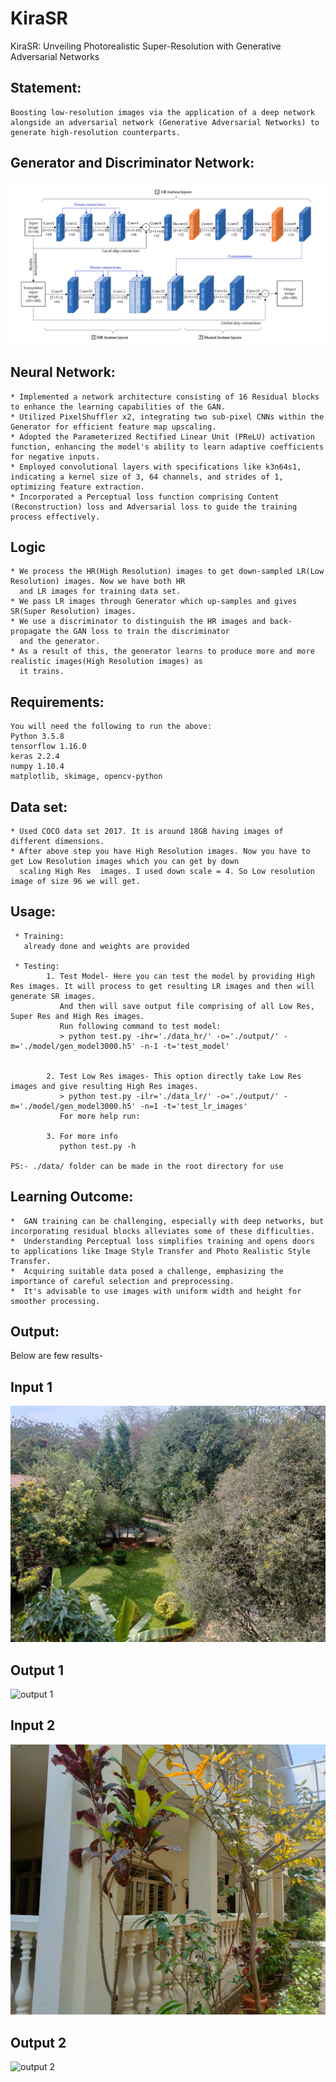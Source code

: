 # KiraSR
KiraSR: Unveiling Photorealistic Super-Resolution with Generative Adversarial Networks


##  Statement:
    Boosting low-resolution images via the application of a deep network alongside an adversarial network (Generative Adversarial Networks) to generate high-resolution counterparts.

## Generator and Discriminator Network:
    
![Network](./img/network.jpg)
    
## Neural Network:
    * Implemented a network architecture consisting of 16 Residual blocks to enhance the learning capabilities of the GAN.
    * Utilized PixelShuffler x2, integrating two sub-pixel CNNs within the Generator for efficient feature map upscaling.
    * Adopted the Parameterized Rectified Linear Unit (PReLU) activation function, enhancing the model's ability to learn adaptive coefficients for negative inputs.
    * Employed convolutional layers with specifications like k3n64s1, indicating a kernel size of 3, 64 channels, and strides of 1, optimizing feature extraction.
    * Incorporated a Perceptual loss function comprising Content (Reconstruction) loss and Adversarial loss to guide the training process effectively.



## Logic

    * We process the HR(High Resolution) images to get down-sampled LR(Low Resolution) images. Now we have both HR 
      and LR images for training data set.
    * We pass LR images through Generator which up-samples and gives SR(Super Resolution) images.
    * We use a discriminator to distinguish the HR images and back-propagate the GAN loss to train the discriminator
      and the generator.
    * As a result of this, the generator learns to produce more and more realistic images(High Resolution images) as 
      it trains.
    

## Requirements:

    You will need the following to run the above:
    Python 3.5.8 
    tensorflow 1.16.0
    keras 2.2.4
    numpy 1.10.4
    matplotlib, skimage, opencv-python
    
    
## Data set:

    * Used COCO data set 2017. It is around 18GB having images of different dimensions.
    * After above step you have High Resolution images. Now you have to get Low Resolution images which you can get by down 
      scaling High Res  images. I used down scale = 4. So Low resolution image of size 96 we will get.
      
      
## Usage:
        
     * Training:
       already done and weights are provided
        
     * Testing:
            1. Test Model- Here you can test the model by providing High Res images. It will process to get resulting LR images and then will generate SR images.
               And then will save output file comprising of all Low Res, Super Res and High Res images.
               Run following command to test model:
               > python test.py -ihr='./data_hr/' -o='./output/' -m='./model/gen_model3000.h5' -n-1 -t='test_model'
               
               
            2. Test Low Res images- This option directly take Low Res images and give resulting High Res images.
               > python test.py -ilr='./data_lr/' -o='./output/' -m='./model/gen_model3000.h5' -n=1 -t='test_lr_images'
               For more help run:

            3. For more info
               python test.py -h

    PS:- ./data/ folder can be made in the root directory for use
## Learning Outcome:

    *  GAN training can be challenging, especially with deep networks, but incorporating residual blocks alleviates some of these difficulties.
    *  Understanding Perceptual loss simplifies training and opens doors to applications like Image Style Transfer and Photo Realistic Style Transfer.
    *  Acquiring suitable data posed a challenge, emphasizing the importance of careful selection and preprocessing.
    *  It's advisable to use images with uniform width and height for smoother processing.

## Output:

Below are few results-
## Input 1
![input 1](./output/input1.jpeg) 
## Output 1
![output 1](./output/output1.jpg)
## Input 2
![input 2](./output/input2.jpeg) 
## Output 2 
![output 2](./output/output2.jpg) 
